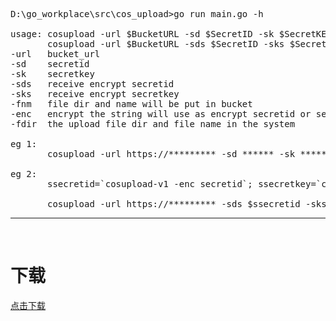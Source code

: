 <pre>
D:\go_workplace\src\cos_upload>go run main.go -h

usage: cosupload -url $BucketURL -sd $SecretID -sk $SecretKEY -fnm $FileNAME -fdir $FileDIR
       cosupload -url $BucketURL -sds $SecretID -sks $SecretKEY -fnm $FileNAME -fdir $FileDIR
-url   bucket_url
-sd    secretid
-sk    secretkey
-sds   receive encrypt secretid
-sks   receive encrypt secretkey
-fnm   file dir and name will be put in bucket
-enc   encrypt the string will use as encrypt secretid or secretkey
-fdir  the upload file dir and file name in the system

eg 1:
       cosupload -url https://********* -sd ****** -sk ****** -fnm /APP_BACKUP/test/test.tar.gz -fdir /usr/local/test.tar.gz<br>
eg 2:
       ssecretid=`cosupload-v1 -enc secretid`; ssecretkey=`cosupload-v1 -enc secretkey`<br>
       cosupload -url https://********* -sds $ssecretid -sks $ssecretkey -fnm /APP_BACKUP/test/test.tar.gz -fdir /usr/local/test.tar.gz
</pre>
---
<br>

# **下载**<br>
[点击下载](https://github.com/qqzgqq/cos_upload_tool/releases/tag/V1.0)